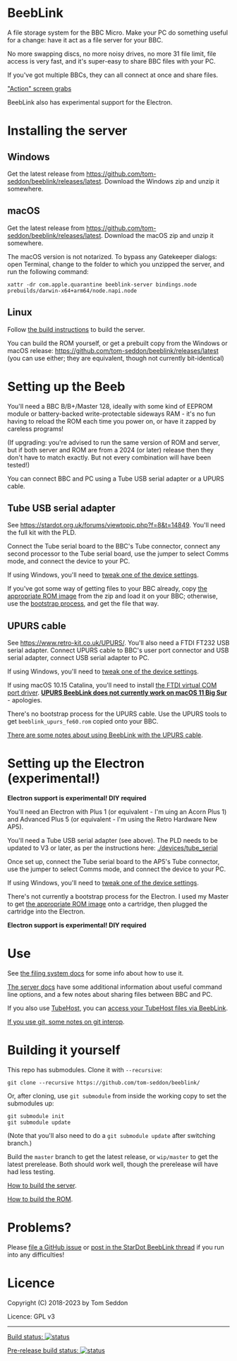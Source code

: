 # BeebLink

A file storage system for the BBC Micro. Make your PC do something
useful for a change: have it act as a file server for your BBC.

No more swapping discs, no more noisy drives, no more 31 file limit,
file access is very fast, and it's super-easy to share BBC files with
your PC.

If you've got multiple BBCs, they can all connect at once and share
files.

["Action" screen grabs](./docs/screens.md)

BeebLink also has experimental support for the Electron.

# Installing the server

## Windows

Get the latest release from
https://github.com/tom-seddon/beeblink/releases/latest. Download the
Windows zip and unzip it somewhere.

## macOS

Get the latest release from
https://github.com/tom-seddon/beeblink/releases/latest. Download the
macOS zip and unzip it somewhere.

The macOS version is not notarized. To bypass any Gatekeeper dialogs:
open Terminal, change to the folder to which you unzipped the server,
and run the following command:

    xattr -dr com.apple.quarantine beeblink-server bindings.node prebuilds/darwin-x64+arm64/node.napi.node

## Linux

Follow [the build instructions](#building-it-yourself) to build the
server.

You can build the ROM yourself, or get a prebuilt copy from the
Windows or macOS release:
https://github.com/tom-seddon/beeblink/releases/latest (you can use
either; they are equivalent, though not currently bit-identical)

# Setting up the Beeb

You'll need a BBC B/B+/Master 128, ideally with some kind of EEPROM
module or battery-backed write-protectable sideways RAM - it's no fun
having to reload the ROM each time you power on, or have it zapped by
careless programs!

(If upgrading: you're advised to run the same version of ROM and
server, but if both server and ROM are from a 2024 (or later) release
then they don't have to match exactly. But not every combination will
have been tested!)

You can connect BBC and PC using a Tube USB serial adapter or a UPURS
cable.

## Tube USB serial adapter

See https://stardot.org.uk/forums/viewtopic.php?f=8&t=14849. You'll
need the full kit with the PLD.

Connect the Tube serial board to the BBC's Tube connector, connect any
second processor to the Tube serial board, use the jumper to select
Comms mode, and connect the device to your PC.

If using Windows, you'll need to
[tweak one of the device settings](./docs/ftdi_latency_timer.md).

If you've got some way of getting files to your BBC already, copy
[the appropriate ROM image](./docs/tube_serial_roms.md) from the zip
and load it on your BBC; otherwise, use the
[bootstrap process](./docs/bootstrap.md), and get the file that way.

## UPURS cable

See https://www.retro-kit.co.uk/UPURS/. You'll also need a FTDI FT232
USB serial adapter. Connect UPURS cable to BBC's user port connector
and USB serial adapter, connect USB serial adapter to PC.

If using Windows, you'll need to
[tweak one of the device settings](./docs/ftdi_latency_timer.md).

If using macOS 10.15 Catalina, you'll need to install
[the FTDI virtual COM port driver](https://www.ftdichip.com/Drivers/VCP.htm).
[**UPURS BeebLink does not currently work on macOS 11 Big Sur**](https://github.com/tom-seddon/beeblink/issues/79) -
apologies.

There's no bootstrap process for the UPURS cable. Use the UPURS tools
to get `beeblink_upurs_fe60.rom` copied onto your BBC.

[There are some notes about using BeebLink with the UPURS cable](./docs/upurs.md).

# Setting up the Electron (experimental!)

**Electron support is experimental! DIY required**

You'll need an Electron with Plus 1 (or equivalent - I'm uing an Acorn
Plus 1) and Advanced Plus 5 (or equivalent - I'm using the Retro
Hardware New AP5).

You'll need a Tube USB serial adapter (see above). The PLD needs to be
updated to V3 or later, as per the instructions here:
[./devices/tube_serial](./devices/tube_serial)

Once set up, connect the Tube serial board to the AP5's Tube
connector, use the jumper to select Comms mode, and connect the device
to your PC.

If using Windows, you'll need to
[tweak one of the device settings](./docs/ftdi_latency_timer.md).

There's not currently a bootstrap process for the Electron. I used my
Master to get [the appropriate ROM image](./docs/tube_serial_roms.md)
onto a cartridge, then plugged the cartridge into the Electron.

**Electron support is experimental! DIY required**

# Use

See [the filing system docs](./docs/fs.md) for some info about how to
use it.

[The server docs](./docs/server.md) have some additional information
about useful command line options, and a few notes about sharing files
between BBC and PC.

If you also use [TubeHost](https://github.com/sweharris/TubeHost), you
can [access your TubeHost files via BeebLink](./docs/tubehost.md).

[If you use git, some notes on git interop](./docs/git.md).

# Building it yourself

This repo has submodules. Clone it with `--recursive`:

	git clone --recursive https://github.com/tom-seddon/beeblink/

Or, after cloning, use `git submodule` from inside the working copy to
set the submodules up:

	git submodule init
	git submodule update

(Note that you'll also need to do a `git submodule update` after
switching branch.)

Build the `master` branch to get the latest release, or `wip/master`
to get the latest prerelease. Both should work well, though the
prerelease will have had less testing.

[How to build the server](./docs/build-server.md).

[How to build the ROM](./docs/build-rom.md).

# Problems?

Please
[file a GitHub issue](https://github.com/tom-seddon/beeblink/issues)
or
[post in the StarDot BeebLink thread](https://stardot.org.uk/forums/viewtopic.php?f=53&t=15605)
if you run into any difficulties!

# Licence

Copyright (C) 2018-2023 by Tom Seddon

Licence: GPL v3

-----

[Build status: ![status](https://ci.appveyor.com/api/projects/status/ubldrfvsg04smo50/branch/master?svg=true)](https://ci.appveyor.com/project/tom-seddon/beeblink/branch/master)

[Pre-release build status: ![status](https://ci.appveyor.com/api/projects/status/ubldrfvsg04smo50/branch/wip/tom?svg=true)](https://ci.appveyor.com/project/tom-seddon/beeblink/branch/wip/tom)
